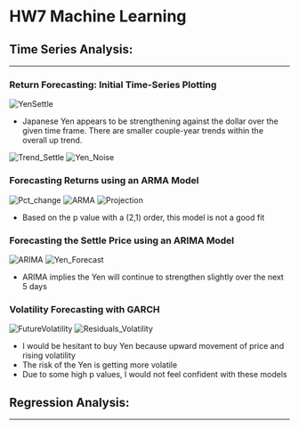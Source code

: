 # HW7 Machine Learning 

## Time Series Analysis:
-------

### Return Forecasting: Initial Time-Series Plotting
![YenSettle](YenSettle.png)
* Japanese Yen appears to be strengthening against the dollar over the given time frame. There are smaller couple-year trends within the overall up trend.

![Trend_Settle](Trend_Settle.png)
![Yen_Noise](Yen_Noise.png)

### Forecasting Returns using an ARMA Model
![Pct_change](Pct_change.png)
![ARMA](ARMA.png)
![Projection](Projection.png)
* Based on the p value with a (2,1) order, this model is not a good fit

### Forecasting the Settle Price using an ARIMA Model
![ARIMA](ARIMA.png)
![Yen_Forecast](Yen_Forecast.png)
* ARIMA implies the Yen will continue to strengthen slightly over the next 5 days

### Volatility Forecasting with GARCH
![FutureVolatility](FutureVolatility.png)
![Residuals_Volatility](Residuals_Volatility.png)
* I would be hesitant to buy Yen because upward movement of price and rising volatility
* The risk of the Yen is getting more volatile
* Due to some high p values, I would not feel confident with these models

## Regression Analysis:
-----

